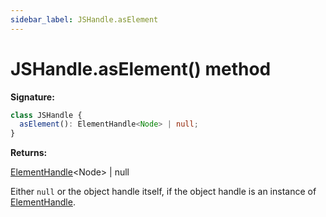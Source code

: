 ```yaml
---
sidebar_label: JSHandle.asElement
---
```


# JSHandle.asElement() method

**Signature:**

```typescript
class JSHandle {
  asElement(): ElementHandle<Node> | null;
}
```

**Returns:**

[ElementHandle](./puppeteer.elementhandle.md)&lt;Node&gt; \| null

Either `null` or the object handle itself, if the object handle is an instance of [ElementHandle](./puppeteer.elementhandle.md).
